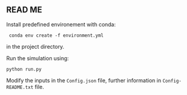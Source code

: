 ## READ ME

Install predefined environement with conda: 

```
 conda env create -f environment.yml
```

in the project directory. 

Run the simulation using: 

```
python run.py
```

Modify the inputs in the `Config.json` file, further information in `Config-README.txt` file. 
